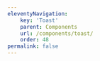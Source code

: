 ```yaml
---
eleventyNavigation:
    key: 'Toast'
    parent: Components
    url: /components/toast/
    order: 48
permalink: false
---
```

